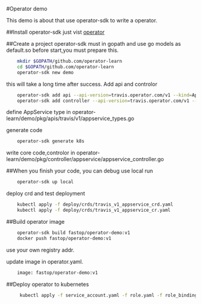 #Operator demo

This demo is about that use operator-sdk to write a operator.

##Install operator-sdk 
just vist [operator](https://github.com/operator-framework/operator-sdk/blob/master/doc/user/install-operator-sdk.md)

##Create a project
operator-sdk must in gopath and use go models as default.so before start,you must prepare this.

```bash
	mkdir $GOPATH/github.com/operator-learn
	cd $GOPATH/github.com/operator-learn 
	operator-sdk new demo 
```

this will take a long time after success.
Add api and controlor

```bash
	operator-sdk add api --api-version=travis.operator.com/v1 --kind=AppService 
	operator-sdk add controller --api-version=travis.operator.com/v1 --kind=AppService
```

define AppService type in operator-learn/demo/pkg/apis/travis/v1/appservice_types.go 

generate code

```bash
	operator-sdk generate k8s
```

write core code,controlor in operator-learn/demo/pkg/controller/appservice/appservice_controller.go 

##When you finish your code, you can debug use local run

```bash
	operator-sdk up local
```

deploy crd and test deployment

```bash
	kubectl apply -f deploy/crds/travis_v1_appservice_crd.yaml
	kubectl apply -f deploy/crds/travis_v1_appservice_cr.yaml
```




##Build operator image

```bash
	operator-sdk build fastop/operator-demo:v1 
	docker push fastop/operator-demo:v1
```
use your own registry addr.

update image in operator.yaml.

```bash
	image: fastop/operator-demo:v1
```

##Deploy operator to kubernetes

```bash
	 kubectl apply -f service_account.yaml -f role.yaml -f role_binding.yaml -f operator.yaml
```

